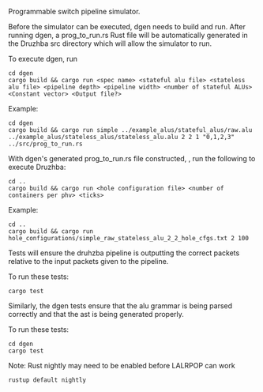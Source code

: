 Programmable switch pipeline simulator.

Before the simulator can be executed, dgen needs to build
and run. After running dgen, a prog_to_run.rs Rust file
will be automatically generated in the Druzhba src directory 
which will allow the simulator to run.

To execute dgen, run

    cd dgen
    cargo build && cargo run <spec name> <stateful alu file> <stateless alu file> <pipeline depth> <pipeline width> <number of stateful ALUs> <Constant vector> <Output file?>

Example:

    cd dgen
    cargo build && cargo run simple ../example_alus/stateful_alus/raw.alu ../example_alus/stateless_alus/stateless_alu.alu 2 2 1 "0,1,2,3" ../src/prog_to_run.rs

With dgen's generated prog_to_run.rs file constructed,
, run the following to execute Druzhba:

    cd ..
    cargo build && cargo run <hole configuration file> <number of containers per phv> <ticks>

Example:

    cd ..
    cargo build && cargo run hole_configurations/simple_raw_stateless_alu_2_2_hole_cfgs.txt 2 100


Tests will ensure the druhzba pipeline is outputting
the correct packets relative to the input packets
given to the pipeline. 

To run these tests:

    cargo test

Similarly, the dgen tests ensure that the alu grammar
is being parsed correctly and that the ast is being
generated properly. 

To run these tests:

    cd dgen
    cargo test

Note: Rust nightly may need to be enabled before LALRPOP
can work

    rustup default nightly

